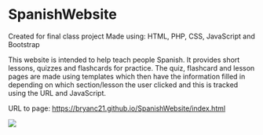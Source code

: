 # SpanishWebsite

Created for final class project
Made using: HTML, PHP, CSS, JavaScript and Bootstrap

This website is intended to help teach people Spanish. It provides short lessons, quizzes and flashcards for practice. 
The quiz, flashcard and lesson pages are made using templates which then have the information filled in depending on which section/lesson the user clicked and this is tracked using the URL and JavaScript.

URL to page:
https://bryanc21.github.io/SpanishWebsite/index.html

<img src="https://imgur.com/sY0V2BZ">
